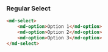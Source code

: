### Regular Select
```html
<md-select>
    <md-option>Option 1</md-option>
    <md-option>Option 2</md-option>
    <md-option>Option 3</md-option>
</md-select>
```

